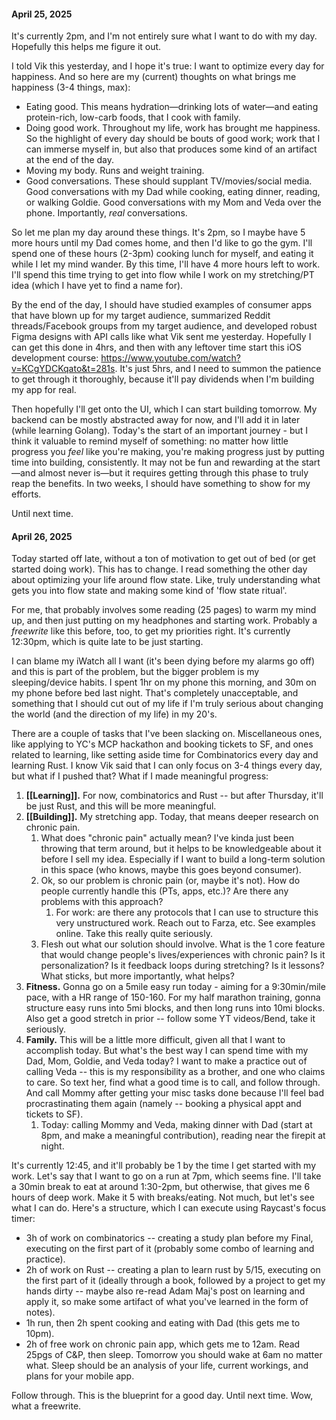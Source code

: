 #### April 25, 2025

It's currently 2pm, and I'm not entirely sure what I want to do with my day. Hopefully this helps me figure it out.

I told Vik this yesterday, and I hope it's true: I want to optimize every day for happiness. And so here are my (current) thoughts on what brings me happiness (3-4 things, max):
- Eating good. This means hydration—drinking lots of water—and eating protein-rich, low-carb foods, that I cook with family.
- Doing good work. Throughout my life, work has brought me happiness. So the highlight of every day should be bouts of good work; work that I can immerse myself in, but also that produces some kind of an artifact at the end of the day.
- Moving my body. Runs and weight training.
- Good conversations. These should supplant TV/movies/social media. Good conversations with my Dad while cooking, eating dinner, reading, or walking Goldie. Good conversations with my Mom and Veda over the phone. Importantly, *real* conversations.

So let me plan my day around these things. It's 2pm, so I maybe have 5 more hours until my Dad comes home, and then I'd like to go the gym. I'll spend one of these hours (2-3pm) cooking lunch for myself, and eating it while I let my mind wander. By this time, I'll have 4 more hours left to work. I'll spend this time trying to get into flow while I work on my stretching/PT idea (which I have yet to find a name for). 

By the end of the day, I should have studied examples of consumer apps that have blown up for my target audience, summarized Reddit threads/Facebook groups from my target audience, and developed robust Figma designs with API calls like what Vik sent me yesterday. Hopefully I can get this done in 4hrs, and then with any leftover time start this iOS development course: https://www.youtube.com/watch?v=KCgYDCKqato&t=281s. It's just 5hrs, and I need to summon the patience to get through it thoroughly, because it'll pay dividends when I'm building my app for real.

Then hopefully I'll get onto the UI, which I can start building tomorrow. My backend can be mostly abstracted away for now, and I'll add it in later (while learning Golang). Today's the start of an important journey - but I think it valuable to remind myself of something: no matter how little progress you *feel* like you're making, you're making progress just by putting time into building, consistently. It may not be fun and rewarding at the start—and almost never is—but it requires getting through this phase to truly reap the benefits. In two weeks, I should have something to show for my efforts.

Until next time.
#### April 26, 2025

Today started off late, without a ton of motivation to get out of bed (or get started doing work). This has to change. I read something the other day about optimizing your life around flow state. Like, truly understanding what gets you into flow state and making some kind of 'flow state ritual'.

For me, that probably involves some reading (25 pages) to warm my mind up, and then just putting on my headphones and starting work. Probably a *freewrite* like this before, too, to get my priorities right. It's currently 12:30pm, which is quite late to be just starting. 

I can blame my iWatch all I want (it's been dying before my alarms go off) and this is part of the problem, but the bigger problem is my sleeping/device habits. I spent 1hr on my phone this morning, and 30m on my phone before bed last night. That's completely unacceptable, and something that I should cut out of my life if I'm truly serious about changing the world (and the direction of my life) in my 20's.

There are a couple of tasks that I've been slacking on. Miscellaneous ones, like applying to YC's MCP hackathon and booking tickets to SF, and ones related to learning, like setting aside time for Combinatorics every day and learning Rust. I know Vik said that I can only focus on 3-4 things every day, but what if I pushed that? What if I made meaningful progress:
1. **[[Learning]].** For now, combinatorics and Rust -- but after Thursday, it'll be just Rust, and this will be more meaningful.
2. **[[Building]].** My stretching app. Today, that means deeper research on chronic pain.
	1. What does "chronic pain" actually mean? I've kinda just been throwing that term around, but it helps to be knowledgeable about it before I sell my idea. Especially if I want to build a long-term solution in this space (who knows, maybe this goes beyond consumer).
	2. Ok, so our problem is chronic pain (or, maybe it's not). How do people currently handle this (PTs, apps, etc.)? Are there any problems with this approach?
		1. For work: are there any protocols that I can use to structure this very unstructured work. Reach out to Farza, etc. See examples online. Take this really quite seriously.
	3. Flesh out what our solution should involve. What is the 1 core feature that would change people's lives/experiences with chronic pain? Is it personalization? Is it feedback loops during stretching? Is it lessons? What sticks, but more importantly, what helps?
3. **Fitness.** Gonna go on a 5mile easy run today - aiming for a 9:30min/mile pace, with a HR range of 150-160. For my half marathon training, gonna structure easy runs into 5mi blocks, and then long runs into 10mi blocks. Also get a good stretch in prior -- follow some YT videos/Bend, take it seriously.
4. **Family.** This will be a little more difficult, given all that I want to accomplish today. But what's the best way I can spend time with my Dad, Mom, Goldie, and Veda today? I want to make a practice out of calling Veda -- this is my responsibility as a brother, and one who claims to care. So text her, find what a good time is to call, and follow through. And call Mommy after getting your misc tasks done because I'll feel bad procrastinating them again (namely -- booking a physical appt and tickets to SF).
	1. Today: calling Mommy and Veda, making dinner with Dad (start at 8pm, and make a meaningful contribution), reading near the firepit at night.

It's currently 12:45, and it'll probably be 1 by the time I get started with my work. Let's say that I want to go on a run at 7pm, which seems fine. I'll take a 30min break to eat at around 1:30-2pm, but otherwise, that gives me 6 hours of deep work. Make it 5 with breaks/eating. Not much, but let's see what I can do. Here's a structure, which I can execute using Raycast's focus timer:
- 3h of work on combinatorics -- creating a study plan before my Final, executing on the first part of it (probably some combo of learning and practice).
- 2h of work on Rust -- creating a plan to learn rust by 5/15, executing on the first part of it (ideally through a book, followed by a project to get my hands dirty -- maybe also re-read Adam Maj's post on learning and apply it, so make some artifact of what you've learned in the form of notes).
- 1h run, then 2h spent cooking and eating with Dad (this gets me to 10pm).
- 2h of free work on chronic pain app, which gets me to 12am. Read 25pgs of C&P, then sleep. Tomorrow you should wake at 6am no matter what. Sleep should be an analysis of your life, current workings, and plans for your mobile app.

Follow through. This is the blueprint for a good day. Until next time. Wow, what a freewrite.